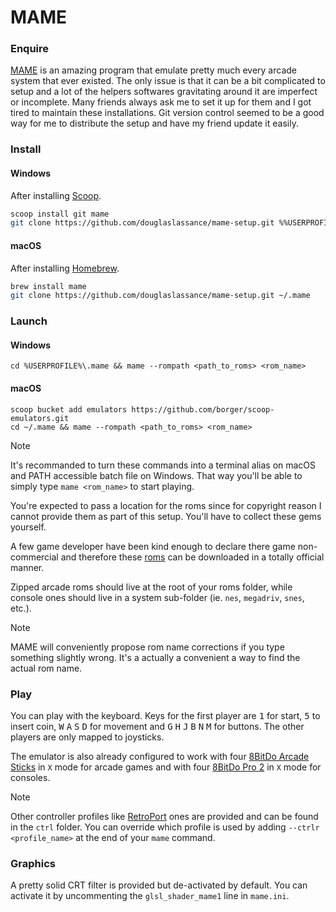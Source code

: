 # MAME

### Enquire

[MAME](http://www.mamedev.org) is an amazing program that emulate pretty much every arcade system that ever existed. The only issue is that it can be a bit complicated to setup and a lot of the helpers softwares gravitating around it are imperfect or incomplete. Many friends always ask me to set it up for them and I got tired to maintain these installations. Git version control seemed to be a good way for me to distribute the setup and have my friend update it easily.

### Install

#### Windows

After installing [Scoop](https://scoop.sh).

```bash
scoop install git mame
git clone https://github.com/douglaslassance/mame-setup.git %%USERPROFILE\.mame
```

#### macOS

After installing [Homebrew](https://brew.sh/).

```sh
brew install mame
git clone https://github.com/douglaslassance/mame-setup.git ~/.mame
```

### Launch

#### Windows

```
cd %USERPROFILE%\.mame && mame --rompath <path_to_roms> <rom_name>
```

#### macOS

```shell
scoop bucket add emulators https://github.com/borger/scoop-emulators.git
cd ~/.mame && mame --rompath <path_to_roms> <rom_name>
```

> [!Note]
> It's recommanded to turn these commands into a terminal alias on macOS and PATH accessible batch file on Windows. That way you'll be able to simply type `mame <rom_name>` to start playing.

You're expected to pass a location for the roms since for copyright reason I cannot provide them as part of this setup. You'll have to collect these gems yourself.

A few game developer have been kind enough to declare there game non-commercial and therefore these [roms](http://www.mamedev.org/roms/) can be downloaded in a totally official manner.

Zipped arcade roms should live at the root of your roms folder, while console ones should live in a system sub-folder (ie. `nes`, `megadriv`, `snes`, etc.).

> [!Note]
> MAME will conveniently propose rom name corrections if you type something slightly wrong. It's a actually a convenient a way to find the actual rom name.

### Play

You can play with the keyboard. Keys for the first player are <kbd>1</kbd> for start, <kbd>5</kbd> to insert coin, <kbd>W</kbd> <kbd>A</kbd> <kbd>S</kbd> <kbd>D</kbd> for movement and <kbd>G</kbd> <kbd>H</kbd> <kbd>J</kbd> <kbd>B</kbd> <kbd>N</kbd> <kbd>M</kbd> for buttons. The other players are only mapped to joysticks.

The emulator is also already configured to work with four [8BitDo Arcade Sticks](https://www.8bitdo.com/arcade-stick/) in `X` mode for arcade games and with four [8BitDo Pro 2](https://www.8bitdo.com/pro2/) in `X` mode for consoles.

> [!Note]
> Other controller profiles like [RetroPort](https://www.retrousb.com/) ones are provided and can be found in the `ctrl` folder. You can override which profile is used by adding `--ctrlr <profile_name>` at the end of your `mame` command.

### Graphics

A pretty solid CRT filter is provided but de-activated by default. You can activate it by uncommenting the `glsl_shader_mame1` line in `mame.ini`.

